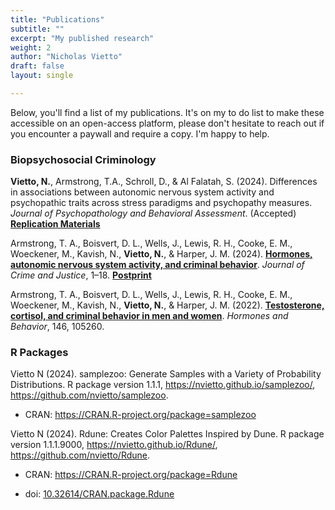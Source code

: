 ```yaml
---
title: "Publications"
subtitle: ""
excerpt: "My published research"
weight: 2
author: "Nicholas Vietto"
draft: false
layout: single

---
```


Below, you'll find a list of my publications. It's on my to do list to make these accessible on an open-access platform, please don't hesitate to reach out if you encounter a paywall and require a copy. I'm happy to help.


### Biopsychosocial Criminology 

**Vietto, N.**, Armstrong, T.A., Schroll, D., & Al Falatah, S. (2024). Differences in associations between autonomic nervous system activity and psychopathic traits across stress paradigms and psychopathy measures. *Journal of Psychopathology and Behavioral Assessment*. (Accepted) [**Replication Materials**](https://github.com/nvietto/Replication_Materials/tree/main/Differences%20in%20Associations%20Between%20Autonomic%20Nervous%20System%20Activity%20and%20Psychopathic%20Traits%20Across%20Stress%20Paradigm%20and%20Measures)

Armstrong, T. A., Boisvert, D. L., Wells, J., Lewis, R. H., Cooke, E. M., Woeckener, M., Kavish, N., **Vietto, N.**, & Harper, J. M. (2024). [**Hormones, autonomic nervous system activity, and criminal behavior**](https://doi.org/10.1080/0735648X.2024.2382985). *Journal of Crime and Justice*, 1–18. [**Postprint**](https://www.crimrxiv.com/pub/evwtnuz4/release/1)

Armstrong, T. A., Boisvert, D. L., Wells, J., Lewis, R. H., Cooke, E. M., Woeckener, M., Kavish, N., **Vietto, N.**, & Harper, J. M. (2022). [**Testosterone, cortisol, and criminal behavior in men and women**](https://www.sciencedirect.com/science/article/abs/pii/S0018506X22001544). *Hormones and Behavior*, 146, 105260.


### R Packages 

Vietto N (2024). samplezoo: Generate Samples with a Variety of Probability Distributions. R package version 1.1.1, https://nvietto.github.io/samplezoo/, https://github.com/nvietto/samplezoo. 

* CRAN: https://CRAN.R-project.org/package=samplezoo  


Vietto N (2024). Rdune: Creates Color Palettes Inspired by Dune. R package version 1.1.1.9000, https://nvietto.github.io/Rdune/, https://github.com/nvietto/Rdune. 

* CRAN: https://CRAN.R-project.org/package=Rdune 

* doi: [10.32614/CRAN.package.Rdune](https://cran.r-project.org/web/packages/Rdune/index.html)





